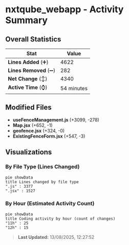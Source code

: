 # nxtqube_webapp - Activity Summary 

## Overall Statistics

| Stat                   | Value                                                             |
| ---------------------- | ----------------------------------------------------------------- |
| **Lines Added** (➕)   | 4622                                          |
| **Lines Removed** (➖) | 282                                        |
| **Net Change** (↕)    | 4340                |
| **Active Time** (⌚)   | 54 minutes |


## Modified Files
- **useFenceManagement.js** (+3099, -278)
- **Map.jsx** (+652, -1)
- **geofence.jsx** (+324, -0)
- **ExistingFenceForm.jsx** (+547, -3)

## Visualizations

### By File Type (Lines Changed)

```mermaid
pie showData
title Lines changed by file type
".js" : 3377
".jsx" : 1527
```

### By Hour (Estimated Activity Count)

```mermaid
pie showData
title Coding activity by hour (count of changes)
"11h" : 25
"12h" : 15
```


> **Last Updated:** 13/08/2025, 12:27:52